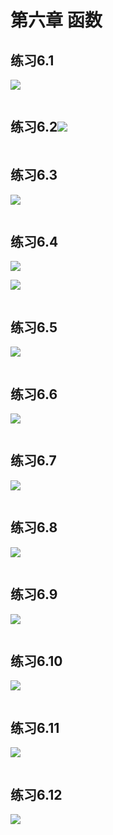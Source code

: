 # 第六章 函数

## 练习6.1

![](https://img.picgo.net/2024/05/27/-2024-05-27-1249030747265d33f75c0d.png)

```c

```

## 练习6.2![](https://img.picgo.net/2024/05/27/-2024-05-27-1249463aa86d3b1f17395c.png)

```c

```

## 练习6.3

![](https://img.picgo.net/2024/05/28/-2024-05-28-2155525a9104efc0abc27e.png)

```c

```

## 练习6.4

![](https://img.picgo.net/2024/05/28/-2024-05-28-215746d5347c1be14ebe23.png)

![](https://img.picgo.net/2024/05/28/-2024-05-28-215810ff1ac86fd33a67e4.png)

```c

```

## 练习6.5

![](https://img.picgo.net/2024/05/28/-2024-05-28-215846dcc260ced496b004.png)

```c

```

## 练习6.6

![](https://img.picgo.net/2024/05/28/-2024-05-28-215922a51adf3af08b1780.png)

```c

```

## 练习6.7

![](https://img.picgo.net/2024/05/28/-2024-05-28-220054c84e5ca12e1c6623.png)

```c

```

## 练习6.8

![](https://img.picgo.net/2024/05/28/-2024-05-28-220112612302851e76923e.png)

```c

```

## 练习6.9

![](https://img.picgo.net/2024/05/28/-2024-05-28-220132489f7a3e9f439563.png)

```c

```

## 练习6.10

![](https://img.picgo.net/2024/05/28/-2024-05-28-220443ae3db933ff062b5a.png)

```c

```

## 练习6.11

![](https://img.picgo.net/2024/05/28/-2024-05-28-220504257bcfb232429f76.png)

```c

```

## 练习6.12

![](https://img.picgo.net/2024/05/28/-2024-05-28-220553a48feac070c642e9.png)

```c

```
